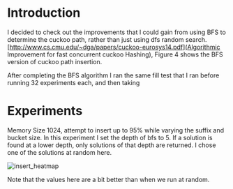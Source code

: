 # Introduction

I decided to check out the improvements that I could gain from using BFS to determine the cuckoo path, rather than just using dfs random search.
[http://www.cs.cmu.edu/~dga/papers/cuckoo-eurosys14.pdf](Algorithmic Improvement
for fast concurrent cuckoo Hashing), Figure 4 shows the BFS version of cuckoo
path insertion. 

After completing the BFS algorithm I ran the same fill test that I ran before running 32 experiments each, and then taking 


# Experiments

Memory Size 1024, attempt to insert up to 95% while varying the suffix and
bucket size. In this experiment I set the depth of bfs to 5. If a solution is
found at a lower depth, only solutions of that depth are returned. I chose one of the solutions at random here.

![insert_heatmap](bucket_vs_bound_bfs.png)

Note that the values here are a bit better than when we run at random.



